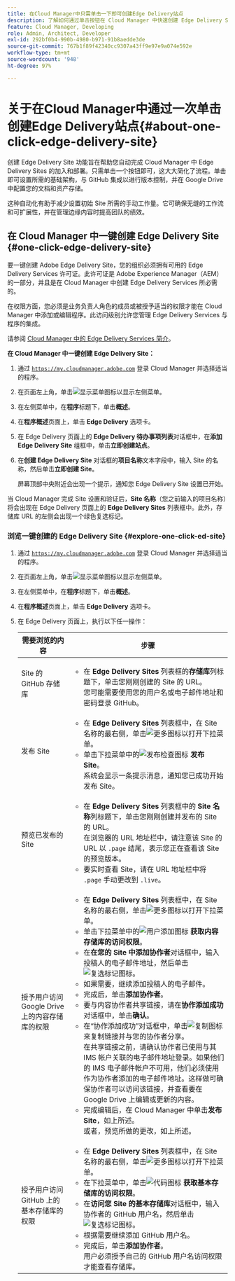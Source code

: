 ```yaml
---
title: 在Cloud Manager中只需单击一下即可创建Edge Delivery站点
description: 了解如何通过单击按钮在 Cloud Manager 中快速创建 Edge Delivery Site。
feature: Cloud Manager, Developing
role: Admin, Architect, Developer
exl-id: 292bf0b4-990b-4980-b971-91b8aedde3de
source-git-commit: 767b1f89f42340cc9307a43ff9e97e9a074e592e
workflow-type: tm+mt
source-wordcount: '948'
ht-degree: 97%

---
```


# 关于在Cloud Manager中通过一次单击创建Edge Delivery站点{#about-one-click-edge-delivery-site}

创建 Edge Delivery Site 功能旨在帮助您自动完成 Cloud Manager 中 Edge Delivery Sites 的加入和部署。只需单击一个按钮即可，这大大简化了流程。单击即可设置所需的基础架构，与 GitHub 集成以进行版本控制，并在 Google Drive 中配置您的文档和资产存储。

这种自动化有助于减少设置初始 Site 所需的手动工作量。它可确保无缝的工作流和可扩展性，并在管理边缘内容时提高团队的绩效。

<!-- >
## Practical use cases {#use-cases}

| Use case | Description |
| --- | --- |
| Website and application deployment | <ul><li>Automate the hosting and delivery of static or dynamic sites.</li><li>Ensure fast performance through edge caching. </li></ul> |
| API gateway and content delivery | <ul><li>Optimize API responses by caching data at the edge.</li><li>Reduce backend load and improved response times. </li></ul> |
| Real-time content updates | <ul><li>Instant deployment of new content across edge locations.</li><li>Support integration with automated content pipelines. </li></ul> |
| Edge computing workloads | <ul><li>Support serverless computing to process workloads closer to users.</li><li>Reduce latency and enhance performance. </li></ul> |
| Security and governance | <ul><li>Security is provided with integrated DDoS (Distributed Denial of Service) protection and WAF (Web Application Firewall) integration.</li><li>Ensure that content is delivered securely through TLS (Transport Security Layer) encryption. </li></ul> |
-->

## 在 Cloud Manager 中一键创建 Edge Delivery Site {#one-click-edge-delivery-site}

要一键创建 Adobe Edge Delivery Site，您的组织必须拥有可用的 Edge Delivery Services 许可证。此许可证是 Adobe Experience Manager（AEM）的一部分，并且是在 Cloud Manager 中创建 Edge Delivery Services 所必需的。

在权限方面，您必须是业务负责人角色的成员或被授予适当的权限才能在 Cloud Manager 中添加或编辑程序。此访问级别允许您管理 Edge Delivery Services 与程序的集成。

请参阅 [Cloud Manager 中的 Edge Delivery Services 简介](/help/implementing/cloud-manager/edge-delivery/introduction-to-edge-delivery-services.md)。

<!-- PROPER AEM BOT CONFIGURATIONS MUST BE IN PLACE FIRST FOR AUTOMATIC CONTENT UPDATES? TRUE or FALSE? -->

**在 Cloud Manager 中一键创建 Edge Delivery Site：**

1. 通过 [`https://my.cloudmanager.adobe.com`](https://my.cloudmanager.adobe.com/) 登录 Cloud Manager 并选择适当的程序。
1. 在页面左上角，单击![显示菜单图标](https://spectrum.adobe.com/static/icons/workflow_18/Smock_ShowMenu_18_N.svg)以显示左侧菜单。
1. 在左侧菜单中，在&#x200B;**程序**&#x200B;标题下，单击&#x200B;**概述**。
1. 在&#x200B;**程序概述**&#x200B;页面上，单击 **Edge Delivery** 选项卡。
1. 在 Edge Delivery 页面上的 **Edge Delivery 待办事项列表**&#x200B;对话框中，在&#x200B;**添加 Edge Delivery Site** 组框中，单击&#x200B;**立即创建站点**。
1. 在&#x200B;**创建 Edge Delivery Site** 对话框的&#x200B;**项目名称**&#x200B;文本字段中，输入 Site 的名称，然后单击&#x200B;**立即创建 Site**。


   屏幕顶部中央附近会出现一个提示，通知您 Edge Delivery Site 设置已开始。


当 Cloud Manager 完成 Site 设置和验证后，**Site 名称**（您之前输入的项目名称）将会出现在 Edge Delivery 页面上的 **Edge Delivery Sites** 列表框中。此外，存储库 URL 的左侧会出现一个绿色复选标记。


### 浏览一键创建的 Edge Delivery Site {#explore-one-click-ed-site}

1. 通过 [`https://my.cloudmanager.adobe.com`](https://my.cloudmanager.adobe.com/) 登录 Cloud Manager 并选择适当的程序。
1. 在页面左上角，单击![显示菜单图标](https://spectrum.adobe.com/static/icons/workflow_18/Smock_ShowMenu_18_N.svg)以显示左侧菜单。
1. 在左侧菜单中，在&#x200B;**程序**&#x200B;标题下，单击&#x200B;**概述**。
1. 在&#x200B;**程序概述**&#x200B;页面上，单击 **Edge Delivery** 选项卡。
1. 在 Edge Delivery 页面上，执行以下任一操作：

   | 需要浏览的内容 | 步骤 |
   | --- | --- |
   | Site 的 GitHub 存储库 | <ul><li>在 **Edge Delivery Sites** 列表框的&#x200B;**存储库**&#x200B;列标题下，单击您刚刚创建的 Site 的 URL。<br>您可能需要使用您的用户名或电子邮件地址和密码登录 GitHub。</li> |
   | 发布 Site | <ul><li> 在 **Edge Delivery Sites** 列表框中，在 Site 名称的最右侧，单击![更多图标](https://spectrum.adobe.com/static/icons/workflow_18/Smock_More_18_N.svg)以打开下拉菜单。</li><li>单击下拉菜单中的![发布检查图标](https://spectrum.adobe.com/static/icons/workflow_18/Smock_PublishCheck_18_N.svg) **发布 Site**。<br>系统会显示一条提示消息，通知您已成功开始发布 Site。</li></ul> |
   | 预览已发布的 Site | <ul><li>在 **Edge Delivery Sites** 列表框中的 **Site 名称**&#x200B;列标题下，单击您刚刚创建并发布的 Site 的 URL。<br>在浏览器的 URL 地址栏中，请注意该 Site 的 URL 以 `.page` 结尾，表示您正在查看该 Site 的预览版本。</li><li>要实时查看 Site，请在 URL 地址栏中将 `.page` 手动更改到 `.live`。</li></ul> |
   | 授予用户访问 Google Drive 上的内容存储库的权限 | <ul><li> 在 **Edge Delivery Sites** 列表框中，在 Site 名称的最右侧，单击![更多图标](https://spectrum.adobe.com/static/icons/workflow_18/Smock_More_18_N.svg)以打开下拉菜单。</li><li>单击下拉菜单中的![用户添加图标](https://spectrum.adobe.com/static/icons/workflow_18/Smock_UsersAdd_18_N.svg) **获取内容存储库的访问权限**。</li><li>在&#x200B;**在您的 Site 中添加协作者**&#x200B;对话框中，输入投稿人的电子邮件地址，然后单击![复选标记图标](https://spectrum.adobe.com/static/icons/workflow_18/Smock_Checkmark_18_N.svg)。</li><li>如果需要，继续添加投稿人的电子邮件。</li><li>完成后，单击&#x200B;**添加协作者**。</li><li>要与内容协作者共享链接，请在&#x200B;**协作添加成功**&#x200B;对话框中，单击&#x200B;**确认**。</li><li>在“协作添加成功”对话框中，单击![复制图标](https://spectrum.adobe.com/static/icons/workflow_18/Smock_Copy_18_N.svg)来复制链接并与您的协作者分享。<br>在共享链接之前，请确认协作者已使用与其 IMS 帐户关联的电子邮件地址登录。如果他们的 IMS 电子邮件帐户不可用，他们必须使用作为协作者添加的电子邮件地址。这样做可确保协作者可以访问该链接，并查看要在 Google Drive 上编辑或更新的内容。</li><li>完成编辑后，在 Cloud Manager 中单击&#x200B;**发布 Site**，如上所述。<br>或者，预览所做的更改，如上所述。</li></ul> |
   | 授予用户访问 GitHub 上的基本存储库的权限 | <ul><li> 在 **Edge Delivery Sites** 列表框中，在 Site 名称的最右侧，单击![更多图标](https://spectrum.adobe.com/static/icons/workflow_18/Smock_More_18_N.svg)以打开下拉菜单。</li><li>在下拉菜单中，单击![代码图标](https://spectrum.adobe.com/static/icons/workflow_18/Smock_Code_18_N.svg) **获取基本存储库的访问权限**。</li><li>在&#x200B;**访问您 Site 的基本存储库**&#x200B;对话框中，输入协作者的 GitHub 用户名，然后单击![复选标记图标](https://spectrum.adobe.com/static/icons/workflow_18/Smock_Checkmark_18_N.svg)。</li><li>根据需要继续添加 GitHub 用户名。</li><li>完成后，单击&#x200B;**添加协作者**。</li>用户必须授予自己的 GitHub 用户名访问权限才能查看存储库。 |
